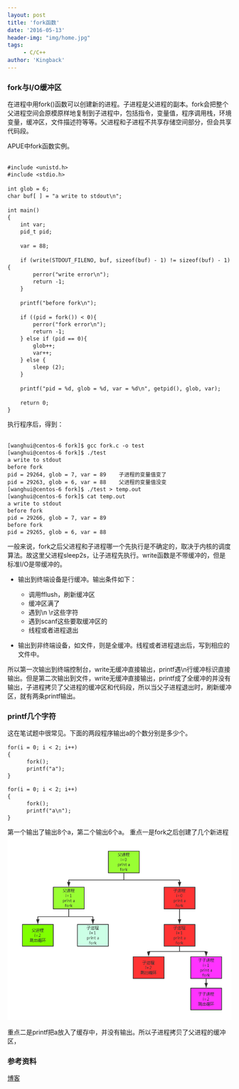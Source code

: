 ```yaml
---
layout: post
title: 'fork函数'
date: '2016-05-13'
header-img: "img/home.jpg"
tags:
     - C/C++
author: 'Kingback'
---
```


### fork与I/O缓冲区

在进程中用fork()函数可以创建新的进程。子进程是父进程的副本。fork会把整个父进程空间会原模原样地复制到子进程中，包括指令，变量值，程序调用栈，环境变量，缓冲区，文件描述符等等。父进程和子进程不共享存储空间部分，但会共享代码段。

APUE中fork函数实例。

```

#include <unistd.h>
#include <stdio.h>

int glob = 6;
char buf[ ] = "a write to stdout\n";

int main()
{
    int var;
    pid_t pid;

    var = 88;

    if (write(STDOUT_FILENO, buf, sizeof(buf) - 1) != sizeof(buf) - 1){
        perror("write error\n");
        return -1;
    }

    printf("before fork\n");

    if ((pid = fork()) < 0){
        perror("fork error\n");
        return -1;
    } else if (pid == 0){
        glob++;
        var++;
    } else {
        sleep (2);
    }

    printf("pid = %d, glob = %d, var = %d\n", getpid(), glob, var);

    return 0;
}

```

执行程序后，得到：

```

[wanghui@centos-6 fork]$ gcc fork.c -o test
[wanghui@centos-6 fork]$ ./test
a write to stdout
before fork
pid = 29264, glob = 7, var = 89    子进程的变量值变了
pid = 29263, glob = 6, var = 88    父进程的变量值没变
[wanghui@centos-6 fork]$ ./test > temp.out
[wanghui@centos-6 fork]$ cat temp.out
a write to stdout
before fork
pid = 29266, glob = 7, var = 89
before fork
pid = 29265, glob = 6, var = 88

```

一般来说，fork之后父进程和子进程哪一个先执行是不确定的，取决于内核的调度算法。故这里父进程sleep2s，让子进程先执行。write函数是不带缓冲的，但是标准I/O是带缓冲的。

* 输出到终端设备是行缓冲。输出条件如下：

    * 调用fflush，刷新缓冲区
    * 缓冲区满了
    * 遇到\n \r这些字符
    * 遇到scanf这些要取缓冲区的
    * 线程或者进程退出

* 输出到非终端设备，如文件，则是全缓冲。线程或者进程退出后，写到相应的文件中。

所以第一次输出到终端控制台，write无缓冲直接输出，printf遇\n行缓冲标识直接输出。但是第二次输出到文件，write无缓冲直接输出，printf成了全缓冲的并没有输出，子进程拷贝了父进程的缓冲区和代码段，所以当父子进程退出时，刷新缓冲区，就有两条printf输出。

### printf几个字符

这在笔试题中很常见。下面的两段程序输出a的个数分别是多少个。

```
for(i = 0; i < 2; i++)
{
      fork();
      printf("a");
}
```


```
for(i = 0; i < 2; i++)
{
      fork();
      printf("a\n");
}
```

第一个输出了输出8个a，第二个输出6个a。
重点一是fork之后创建了几个新进程
![img](/img/2016/05/fork()流程图.png)

重点二是printf把a放入了缓存中，并没有输出。所以子进程拷贝了父进程的缓冲区，

### 参考资料

[博客](http://www.cnblogs.com/xiongge/p/3619295.html)